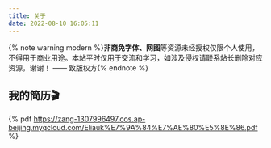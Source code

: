 ```yaml
---
title: 关于
date: 2022-08-10 16:05:11
---
```


{% note warning modern %}<b>非商免字体、网图</b>等资源未经授权仅限个人使用，不得用于商业用途。本站平时仅用于交流和学习，如涉及侵权请联系站长删除对应资源，谢谢！ —— 致版权方{% endnote %}

## 我的简历🎬

{% pdf https://zang-1307996497.cos.ap-beijing.myqcloud.com/Eliauk%E7%9A%84%E7%AE%80%E5%8E%86.pdf %}


